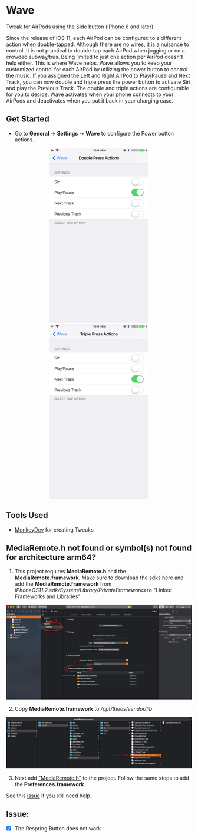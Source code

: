 # Wave
Tweak for AirPods using the Side button (iPhone 6 and later)

Since the release of iOS 11,  each AirPod can be configured to a different action when double-tapped. Although there are no wires,  it is a nuisance to control. It is not practical to double-tap each AirPod when jogging or on a crowded subway/bus. Being limited to just one action per AirPod doesn't help either. This is where Wave helps. Wave allows you to keep your customized control for each AirPod by utilizing the power button to control the music. If you assigned the Left and Right AirPod to Play/Pause and Next Track, you can now double and triple press the power button to activate Siri and play the Previous Track. The double and triple actions are configurable for you to decide. Wave activates when your phone connects to your AirPods and deactivates when you put it back in your charging case.  


## Get Started
- Go to **General** -> **Settings** -> **Wave** to configure the Power button actions.
<p align="center">
 <img src = "/Assets/Demo1.PNG" height = "475"> 
 <img src = "/Assets/Demo2.PNG" height = "475">
</p>




## Tools Used
- [MonkeyDev](https://github.com/AloneMonkey/MonkeyDev) for creating Tweaks 

## MediaRemote.h not found or symbol(s) not found for architecture arm64?
1. This project requires **MediaRemote.h** and the **MediaRemote.framework**. Make sure to download the sdks [here](https://github.com/theos/sdks) and add the **MediaRemote.framework** from *iPhoneOS11.2.sdk/System/Library/PrivateFrameworks* to "Linked Frameworks and Libraries"

<p align="ceneter">
 <img src = "/Assets/Help.png">
</p>

2. Copy **MediaRemote.framework** to */opt/theos/vendor/lib*

<p align="center">
 <img src = "/Assets/Help2.png">
</p>

3. Next add ["MediaRemote.h"](https://github.com/theos/headers/blob/master/MediaRemote/MediaRemote.h) to the project. Follow the same steps to add the **Preferences.framework**


See this [issue](https://github.com/AloneMonkey/MonkeyDev/issues/64) if you still need help.



## Issue:
- [x] The Respring Button does not work




